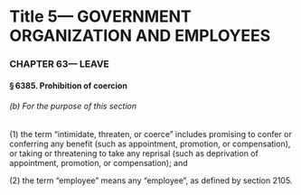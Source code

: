 
# Title 5— GOVERNMENT ORGANIZATION AND EMPLOYEES
### CHAPTER 63— LEAVE
#### § 6385. Prohibition of coercion
###### (b) For the purpose of this section

(1) the term “intimidate, threaten, or coerce” includes promising to confer or conferring any benefit (such as appointment, promotion, or compensation), or taking or threatening to take any reprisal (such as deprivation of appointment, promotion, or compensation); and

(2) the term “employee” means any “employee”, as defined by section 2105.
